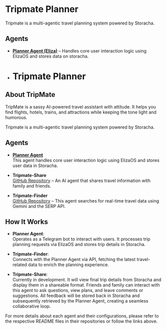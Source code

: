 # Tripmate Planner

Tripmate is a multi-agentic travel planning system powered by Storacha.

## Agents

- **[Planner Agent (Eliza)](eliza/README.md)** – Handles core user interaction logic using ElizaOS and stores data on storacha.
- # Tripmate Planner

## About TripMate

TripMate is a sassy AI-powered travel assistant with attitude. It helps you find flights, hotels, trains, and attractions while keeping the tone light and humorous.

Tripmate is a multi-agentic travel planning system powered by Storacha.

## Agents

- **[Planner Agent](eliza/README.md)**  
  This agent handles core user interaction logic using ElizaOS and stores user data in Storacha.

- **Tripmate-Share**  
  [GitHub Repository](https://github.com/Dhruv-Varshney-developer/Tripmate-Share) – An AI agent that shares travel information with family and friends.

- **Tripmate-Finder**  
  [GitHub Repository](https://github.com/Dhruv-Varshney-developer/Tripmate-Finder) – This agent searches for real-time travel data using Gemini and the SERP API.

## How It Works

- **Planner Agent**:  
  Operates as a Telegram bot to interact with users. It processes trip planning requests via ElizaOS and stores trip details in Storacha.

- **Tripmate-Finder**:  
  Connects with the Planner Agent via API, fetching the latest travel-related data to enrich the planning experience.

- **Tripmate-Share**:  
  Currently in development. It will view final trip details from Storacha and display them in a shareable format. Friends and family can interact with this agent to ask questions, view plans, and leave comments or suggestions. All feedback will be stored back in Storacha and subsequently retrieved by the Planner Agent, creating a seamless collaborative loop.

For more details about each agent and their configurations, please refer to the respective README files in their repositories or follow the links above.
